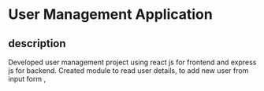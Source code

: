 # User Management Application

## description

Developed user management project using react js for frontend and express js for backend. Created module to read user details, to add new user from input form ,